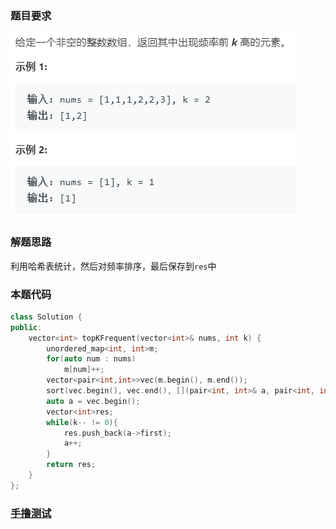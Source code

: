 ### 题目要求

![](./pic/347.png)

### 解题思路

利用哈希表统计，然后对频率排序，最后保存到`res`中

### 本题代码

```c++
class Solution {
public:
    vector<int> topKFrequent(vector<int>& nums, int k) {
        unordered_map<int, int>m;
        for(auto num : nums)
            m[num]++;
        vector<pair<int,int>>vec(m.begin(), m.end());
        sort(vec.begin(), vec.end(), [](pair<int, int>& a, pair<int, int>& b){return a.second > b.second;});
        auto a = vec.begin();
        vector<int>res;
        while(k-- != 0){
            res.push_back(a->first);
            a++;
        }
        return res;
    }
};
```

### [手撸测试](<https://leetcode-cn.com/problems/top-k-frequent-elements/>) 

